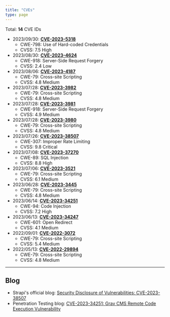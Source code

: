 ```yaml
---
title: "CVEs"
type: page
---
```


Total: **14** CVE IDs
- 2023/09/30: **[CVE-2023-5318](https://nvd.nist.gov/vuln/detail/CVE-2023-5318)**
  - CWE-798: Use of Hard-coded Credentials
  - CVSS: 7.5 High
- 2023/08/30: **[CVE-2023-4624](https://nvd.nist.gov/vuln/detail/CVE-2023-4624)**
  - CWE-918: Server-Side Request Forgery
  - CVSS: 2.4 Low
- 2023/08/06: **[CVE-2023-4187](https://nvd.nist.gov/vuln/detail/CVE-2023-4187)**
  - CWE-79: Cross-site Scripting
  - CVSS: 4.8 Medium
- 2023/07/28: **[CVE-2023-3982](https://nvd.nist.gov/vuln/detail/CVE-2023-3982)**
  - CWE-79: Cross-site Scripting
  - CVSS: 4.8 Medium
- 2023/07/28: **[CVE-2023-3981](https://nvd.nist.gov/vuln/detail/CVE-2023-3981)**
  - CWE-918: Server-Side Request Forgery
  - CVSS: 4.9 Medium
- 2023/07/28: **[CVE-2023-3980](https://nvd.nist.gov/vuln/detail/CVE-2023-3980)**
  - CWE-79: Cross-site Scripting
  - CVSS: 4.8 Medium
- 2023/07/26: **[CVE-2023-38507](https://nvd.nist.gov/vuln/detail/CVE-2023-38507)**
  - CWE-307: Improper Rate Limiting
  - CVSS: 9.8 Critical
- 2023/07/08: **[CVE-2023-37270](https://nvd.nist.gov/vuln/detail/CVE-2023-37270)**
  - CWE-89: SQL Injection
  - CVSS: 8.8 High
- 2023/07/06: **[CVE-2023-3521](https://nvd.nist.gov/vuln/detail/CVE-2023-3521)**
  - CWE-79: Cross-site Scripting
  - CVSS: 6.1 Medium
- 2023/06/28: **[CVE-2023-3445](https://nvd.nist.gov/vuln/detail/CVE-2023-3445)**
  - CWE-79: Cross-site Scripting
  - CVSS: 4.8 Medium
- 2023/06/14: **[CVE-2023-34251](https://nvd.nist.gov/vuln/detail/CVE-2023-34251)**
  - CWE-94: Code Injection
  - CVSS: 7.2 High
- 2023/06/13: **[CVE-2023-34247](https://nvd.nist.gov/vuln/detail/CVE-2023-34247)**
  - CWE-601: Open Redirect
  - CVSS: 4.1 Medium
- 2022/09/01: **[CVE-2022-3072](https://nvd.nist.gov/vuln/detail/CVE-2022-3072)**
  - CWE-79: Cross-site Scripting
  - CVSS: 5.4 Medium
- 2022/05/13: **[CVE-2022-29894](https://nvd.nist.gov/vuln/detail/CVE-2022-29894)**
  - CWE-79: Cross-site Scripting
  - CVSS: 4.8 Medium

---

## Blog

- Strapi's official blog: [Security Disclosure of Vulnerabilities: CVE-2023-38507](https://strapi.io/blog/security-disclosure-of-vulnerabilities-sept-2023)
- Penetration Testing blog: [CVE-2023-34251: Grav CMS Remote Code Execution Vulnerability](https://securityonline.info/cve-2023-34251-grav-cms-remote-code-execution-vulnerability/)
